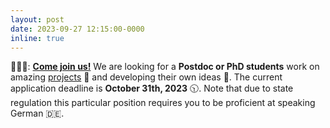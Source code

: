 ```yaml
---
layout: post
date: 2023-09-27 12:15:00-0000
inline: true
---
```


🧑‍🤝‍🧑: **[Come join us!](/join-us)** We are looking for a **Postdoc or PhD students** work on amazing [projects](/projects) 🥳 and developing their own ideas 🧠. The current application deadline is **October 31th, 2023** 🕥. Note that due to state regulation this particular position requires you to be proficient at speaking German 🇩🇪.
